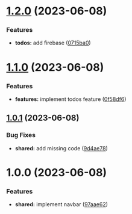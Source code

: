 # [1.2.0](https://github.com/Khumozin/todo/compare/v1.1.0...v1.2.0) (2023-06-08)


### Features

* **todos:** add firebase ([0715ba0](https://github.com/Khumozin/todo/commit/0715ba0a874bbd9dbf6a7083ce28459e60c6b3b0))

# [1.1.0](https://github.com/Khumozin/todo/compare/v1.0.1...v1.1.0) (2023-06-08)


### Features

* **features:** implement todos feature ([0f58df6](https://github.com/Khumozin/todo/commit/0f58df685916a783d197eecbbbcfcafa737414fa))

## [1.0.1](https://github.com/Khumozin/todo/compare/v1.0.0...v1.0.1) (2023-06-08)


### Bug Fixes

* **shared:** add missing code ([9d4ae78](https://github.com/Khumozin/todo/commit/9d4ae789704c3524fcf1c00c8e469d7acf5a3942))

# 1.0.0 (2023-06-08)


### Features

* **shared:** implement navbar ([97aae62](https://github.com/Khumozin/todo/commit/97aae62ee666c988a7d1febd1c66a56412062534))
